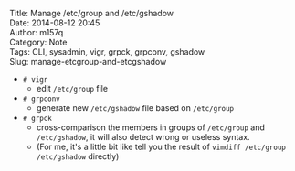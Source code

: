 Title: Manage /etc/group and /etc/gshadow  
Date: 2014-08-12 20:45  
Author: m157q  
Category: Note  
Tags: CLI, sysadmin, vigr, grpck, grpconv, gshadow  
Slug: manage-etcgroup-and-etcgshadow  
  
  
+ `# vigr`  
    + edit `/etc/group` file  
+ `# grpconv`  
    + generate new `/etc/gshadow` file based on `/etc/group`  
+ `# grpck`  
    + cross-comparison the members in groups of `/etc/group` and `/etc/gshadow`, it will also detect wrong or useless syntax.  
    + (For me, it's a little bit like tell you the result of `vimdiff /etc/group /etc/gshadow` directly)  
